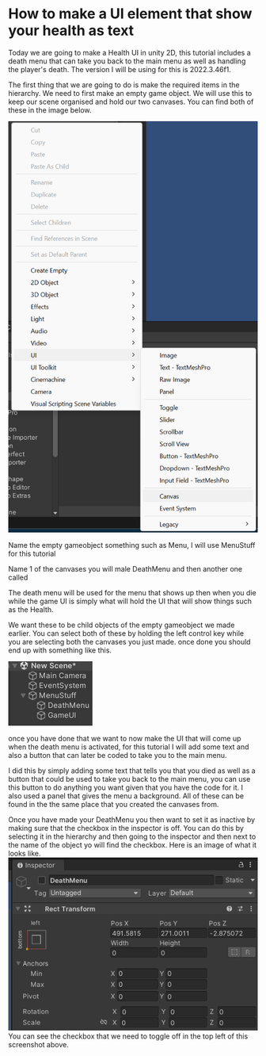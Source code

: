 # How to make a UI element that show your health as text

Today we are going to make a Health UI in unity 2D, this tutorial includes a death menu that can take you back to the main menu as well as handling the player's death. The version I will be using for this is 2022.3.46f1.

The first thing that we are going to do is make the required items in the hierarchy. We need to first make an empty game object. We will use this to keep our scene organised and hold our two canvases. You can find both of these in the image below.

![alt text](image.png)

Name the empty gameobject something such as Menu, I will use MenuStuff for this tutorial

Name 1 of the canvases you will male DeathMenu and then another one called

The death menu will be used for the menu that shows up then when you die while the game UI is simply what will hold the UI that will show things such as the Health.

We want these to be child objects of the empty gameobject we made earlier. You can select both of these by holding the left control key while you are selecting both the canvases you just made. once done you should end up with something like this.

![alt text](image-4.png)

once you have done that we want to now make the UI that will come up when the death menu is activated, for this tutorial I will add some text and also a button that can later be coded to take you to the main menu. 

I did this by simply adding some text that tells you that you died as well as a button that could be used to take you back to the main menu, you can use this button to do anything you want given that you have the code for it. I also used a panel that gives the menu a background. All of these can be found in the the same place that you created the canvases from.

Once you have made your DeathMenu you then want to set it as inactive by making sure that the checkbox in the inspector is off. You can do this by selecting it in the hierarchy and then going to the inspector and then next to the name of the object yo will find the checkbox. Here is an image of what it looks like.
![alt text](image-3.png)
You can see the checkbox that we need to toggle off in the top left of this screenshot above.





